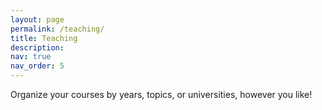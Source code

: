 ```yaml
---
layout: page
permalink: /teaching/
title: Teaching
description: 
nav: true
nav_order: 5
---
```


<!-- For now, this page is assumed to be a static description of your courses. You can convert it to a collection similar to `_projects/` so that you can have a dedicated page for each course. -->

Organize your courses by years, topics, or universities, however you like!
